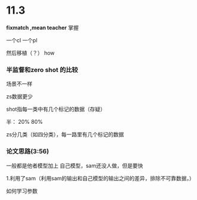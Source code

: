# 11.3

**fixmatch ,mean teacher** 掌握

一个cl 一个pl

然后移植（？） how



### 半监督和zero shot 的比较

场景不一样&#x20;

zs数据更少

shot指每一类中有几个标记的数据（存疑）

半： 20% 80%

zs分几类（如四分类），每一路里有几个标记的数据



### 论文思路(3:56)

一般都是他者模型加上 自己模型，sam还没人做，但是要快

1.利用了sam（利用sam的输出和自己模型的输出之间的差异，排除不可靠数据，）

如何学习参数
